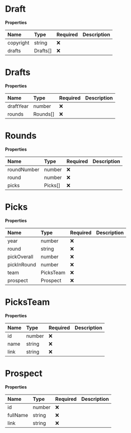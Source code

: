 # Draft

**Properties**

| Name      | Type     | Required | Description |
| :-------- | :------- | :------- | :---------- |
| copyright | string   | ❌       |             |
| drafts    | Drafts[] | ❌       |             |

# Drafts

**Properties**

| Name      | Type     | Required | Description |
| :-------- | :------- | :------- | :---------- |
| draftYear | number   | ❌       |             |
| rounds    | Rounds[] | ❌       |             |

# Rounds

**Properties**

| Name        | Type    | Required | Description |
| :---------- | :------ | :------- | :---------- |
| roundNumber | number  | ❌       |             |
| round       | number  | ❌       |             |
| picks       | Picks[] | ❌       |             |

# Picks

**Properties**

| Name        | Type      | Required | Description |
| :---------- | :-------- | :------- | :---------- |
| year        | number    | ❌       |             |
| round       | string    | ❌       |             |
| pickOverall | number    | ❌       |             |
| pickInRound | number    | ❌       |             |
| team        | PicksTeam | ❌       |             |
| prospect    | Prospect  | ❌       |             |

# PicksTeam

**Properties**

| Name | Type   | Required | Description |
| :--- | :----- | :------- | :---------- |
| id   | number | ❌       |             |
| name | string | ❌       |             |
| link | string | ❌       |             |

# Prospect

**Properties**

| Name     | Type   | Required | Description |
| :------- | :----- | :------- | :---------- |
| id       | number | ❌       |             |
| fullName | string | ❌       |             |
| link     | string | ❌       |             |

<!-- This file was generated by liblab | https://liblab.com/ -->
